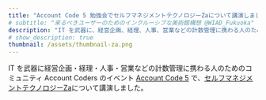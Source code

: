 ```yaml
---
title: "Account Code 5 勉強会でセルフマネジメントテクノロジーZaについて講演しました"
# subtitle: "来るべきユーザーのためのインクルーシブな美術館構想 @WIAD_Fukuoka"
description: "IT を武器に、経営企画、経理、人事、営業などの計数管理に携わる人のためのコミュニティ Account Coders のイベント Account Code 5 で、セルフマネジメントテクノロジーZaについて講演しました。"
# show_description: true
thumbnail: /assets/thumbnail-za.png
---
```


IT を武器に経営企画・経理・人事・営業などの計数管理に携わる人のためのコミュニティ Account Coders のイベント [Account Code 5](https://fp-coders.connpass.com/event/186395/) で、[セルフマネジメントテクノロジーZa](https://www.zerobase.jp/za/)について講演しました。
